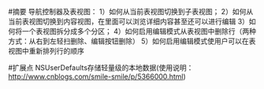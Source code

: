 #摘要
导航控制器及表视图：
1）如何从当前表视图切换到子表视图；
2）如何从当前表视图切换到内容视图，在里面可以浏览详细内容甚至还可以进行编辑
3）如何将一个表视图拆分成多个分区；
4）如何启用编辑模式从表视图中删除行（两种方式：从右到左轻扫删除、编辑按钮删除）
5）如何启用编辑模式使用户可以在表视图中重新排列行的顺序

#扩展点
NSUserDefaults存储轻量级的本地数据(使用说明：http://www.cnblogs.com/smile-smile/p/5366000.html)
